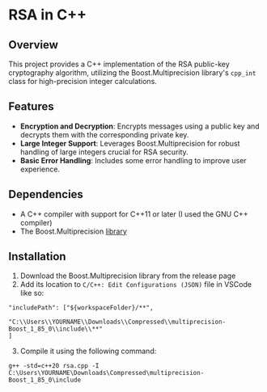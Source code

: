 # RSA in C++

## Overview
This project provides a C++ implementation of the RSA public-key cryptography algorithm, utilizing the Boost.Multiprecision library's `cpp_int` class for high-precision integer calculations.

## Features
- **Encryption and Decryption**: Encrypts messages using a public key and decrypts them with the corresponding private key.
- **Large Integer Support**: Leverages Boost.Multiprecision for robust handling of large integers crucial for RSA security.
- **Basic Error Handling**: Includes some error handling to improve user experience.

## Dependencies
- A C++ compiler with support for C++11 or later (I used the GNU C++ compiler)
- The Boost.Multiprecision [library](https://github.com/boostorg/multiprecision)

## Installation
1. Download the Boost.Multiprecision library from the release page
2. Add its location to `C/C++: Edit Configurations (JSON)` file in VSCode like so:
```
"includePath": ["${workspaceFolder}/**",
                "C:\\Users\\YOURNAME\\Downloads\\Compressed\\multiprecision-Boost_1_85_0\\include\\**"
]
```
3. Compile it using the following command:
```
g++ -std=c++20 rsa.cpp -I C:\Users\YOURNAME\Downloads\Compressed\multiprecision-Boost_1_85_0\include
```
